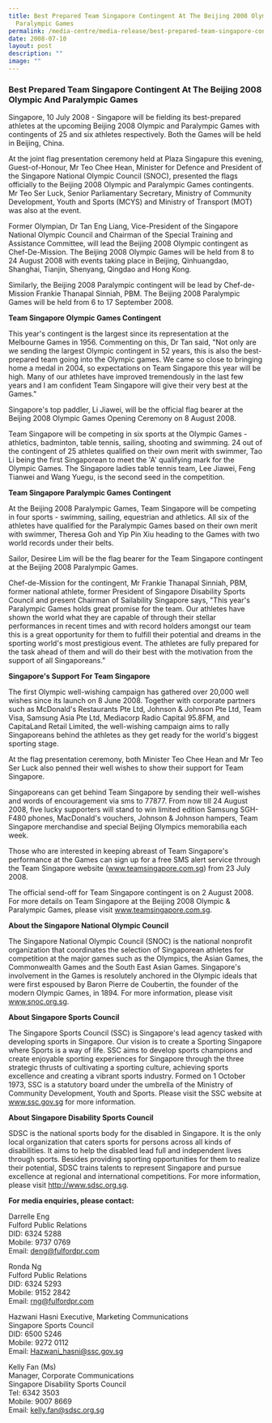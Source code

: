 ```yaml
---
title: Best Prepared Team Singapore Contingent At The Beijing 2008 Olympic And
  Paralympic Games
permalink: /media-centre/media-release/best-prepared-team-singapore-contingent-at-the-beijing-2008-olympic/
date: 2008-07-10
layout: post
description: ""
image: ""
---
```

### **Best Prepared Team Singapore Contingent At The Beijing 2008 Olympic And Paralympic Games**

Singapore, 10 July 2008 - Singapore will be fielding its best-prepared athletes at the upcoming Beijing 2008 Olympic and Paralympic Games with contingents of 25 and six athletes respectively. Both the Games will be held in Beijing, China.

At the joint flag presentation ceremony held at Plaza Singapure this evening, Guest-of-Honour, Mr Teo Chee Hean, Minister for Defence and President of the Singapore National Olympic Council (SNOC), presented the flags officially to the Beijing 2008 Olympic and Paralympic Games contingents. Mr Teo Ser Luck, Senior Parliamentary Secretary, Ministry of Community Development, Youth and Sports (MCYS) and Ministry of Transport (MOT) was also at the event.

Former Olympian, Dr Tan Eng Liang, Vice-President of the Singapore National Olympic Council and Chairman of the Special Training and Assistance Committee, will lead the Beijing 2008 Olympic contingent as Chef-De-Mission. The Beijing 2008 Olympic Games will be held from 8 to 24 August 2008 with events taking place in Beijing, Qinhuangdao, Shanghai, Tianjin, Shenyang, Qingdao and Hong Kong.

Similarly, the Beijing 2008 Paralympic contingent will be lead by Chef-de-Mission Frankie Thanapal Sinniah, PBM. The Beijing 2008 Paralympic Games will be held from 6 to 17 September 2008.

**Team Singapore Olympic Games Contingent**

This year's contingent is the largest since its representation at the Melbourne Games in 1956. Commenting on this, Dr Tan said, "Not only are we sending the largest Olympic contingent in 52 years, this is also the best-prepared team going into the Olympic games. We came so close to bringing home a medal in 2004, so expectations on Team Singapore this year will be high. Many of our athletes have improved tremendously in the last few years and I am confident Team Singapore will give their very best at the Games."

Singapore's top paddler, Li Jiawei, will be the official flag bearer at the Beijing 2008 Olympic Games Opening Ceremony on 8 August 2008.

Team Singapore will be competing in six sports at the Olympic Games - athletics, badminton, table tennis, sailing, shooting and swimming. 24 out of the contingent of 25 athletes qualified on their own merit with swimmer, Tao Li being the first Singaporean to meet the 'A' qualifying mark for the Olympic Games. The Singapore ladies table tennis team, Lee Jiawei, Feng Tianwei and Wang Yuegu, is the second seed in the competition.

**Team Singapore Paralympic Games Contingent**

At the Beijing 2008 Paralympic Games, Team Singapore will be competing in four sports - swimming, sailing, equestrian and athletics. All six of the athletes have qualified for the Paralympic Games based on their own merit with swimmer, Theresa Goh and Yip Pin Xiu heading to the Games with two world records under their belts.

Sailor, Desiree Lim will be the flag bearer for the Team Singapore contingent at the Beijing 2008 Paralympic Games.

Chef-de-Mission for the contingent, Mr Frankie Thanapal Sinniah, PBM, former national athlete, former President of Singapore Disability Sports Council and present Chairman of Sailability Singapore says, "This year's Paralympic Games holds great promise for the team. Our athletes have shown the world what they are capable of through their stellar performances in recent times and with record holders amongst our team this is a great opportunity for them to fulfill their potential and dreams in the sporting world's most prestigious event. The athletes are fully prepared for the task ahead of them and will do their best with the motivation from the support of all Singaporeans."

**Singapore's Support For Team Singapore**

The first Olympic well-wishing campaign has gathered over 20,000 well wishes since its launch on 8 June 2008. Together with corporate partners such as McDonald's Restaurants Pte Ltd, Johnson & Johnson Pte Ltd, Team Visa, Samsung Asia Pte Ltd, Mediacorp Radio Capital 95.8FM, and CapitaLand Retail Limited, the well-wishing campaign aims to rally Singaporeans behind the athletes as they get ready for the world's biggest sporting stage.

At the flag presentation ceremony, both Minister Teo Chee Hean and Mr Teo Ser Luck also penned their well wishes to show their support for Team Singapore.

Singaporeans can get behind Team Singapore by sending their well-wishes and words of encouragement via sms to 77877. From now till 24 August 2008, five lucky supporters will stand to win limited edition Samsung SGH-F480 phones, MacDonald's vouchers, Johnson & Johnson hampers, Team Singapore merchandise and special Beijing Olympics memorabilia each week.

Those who are interested in keeping abreast of Team Singapore's performance at the Games can sign up for a free SMS alert service through the Team Singapore website (www.teamsingapore.com.sg) from 23 July 2008.

The official send-off for Team Singapore contingent is on 2 August 2008. For more details on Team Singapore at the Beijing 2008 Olympic & Paralympic Games, please visit www.teamsingapore.com.sg.


**About the Singapore National Olympic Council**

The Singapore National Olympic Council (SNOC) is the national nonprofit organization that coordinates the selection of Singaporean athletes for competition at the major games such as the Olympics, the Asian Games, the Commonwealth Games and the South East Asian Games. Singapore's involvement in the Games is resolutely anchored in the Olympic ideals that were first espoused by Baron Pierre de Coubertin, the founder of the modern Olympic Games, in 1894. For more information, please visit www.snoc.org.sg.

**About Singapore Sports Council**

The Singapore Sports Council (SSC) is Singapore's lead agency tasked with developing sports in Singapore. Our vision is to create a Sporting Singapore where Sports is a way of life. SSC aims to develop sports champions and create enjoyable sporting experiences for Singapore through the three strategic thrusts of cultivating a sporting culture, achieving sports excellence and creating a vibrant sports industry. Formed on 1 October 1973, SSC is a statutory board under the umbrella of the Ministry of Community Development, Youth and Sports. Please visit the SSC website at www.ssc.gov.sg for more information.

**About Singapore Disability Sports Council**

SDSC is the national sports body for the disabled in Singapore. It is the only local organization that caters sports for persons across all kinds of disabilities. It aims to help the disabled lead full and independent lives through sports. Besides providing sporting opportunities for them to realize their potential, SDSC trains talents to represent Singapore and pursue excellence at regional and international competitions. For more information, please visit http://www.sdsc.org.sg.

**For media enquiries, please contact:**

Darrelle Eng
<br>
Fulford Public Relations
<br>
DID: 6324 5288
<br>
Mobile: 9737 0769
<br>
Email: [deng@fulfordpr.com](mailto:deng@fulfordpr.com)

Ronda Ng
<br>
Fulford Public Relations
<br>
DID: 6324 5293
<br>
Mobile: 9152 2842
<br>
Email: [rng@fulfordpr.com](mailto:rng@fulfordpr.com)

Hazwani Hasni Executive, Marketing Communications
<br>
Singapore Sports Council
<br>
DID: 6500 5246
<br>
Mobile: 9272 0112
<br>
Email: [Hazwani_hasni@ssc.gov.sg](mailto:Hazwani_hasni@ssc.gov.sg)

Kelly Fan (Ms)
<br>
Manager, Corporate Communications
<br>
Singapore Disability Sports Council
<br>
Tel: 6342 3503
<br>
Mobile: 9007 8669
<br>
Email: [kelly.fan@sdsc.org.sg](mailto:kelly.fan@sdsc.org.sg)